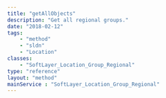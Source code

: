```yaml
---
title: "getAllObjects"
description: "Get all regional groups."
date: "2018-02-12"
tags:
    - "method"
    - "sldn"
    - "Location"
classes:
    - "SoftLayer_Location_Group_Regional"
type: "reference"
layout: "method"
mainService : "SoftLayer_Location_Group_Regional"
---
```

